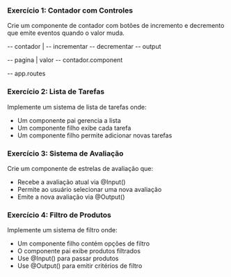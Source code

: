 ### **Exercício 1: Contador com Controles**

Crie um componente de contador com botões de incremento e decremento que emite eventos quando o valor muda.

-- contador | -- incrementar -- decrementar -- output 

-- pagina | valor -- contador.component 

-- app.routes

### **Exercício 2: Lista de Tarefas**

Implemente um sistema de lista de tarefas onde:

- Um componente pai gerencia a lista
- Um componente filho exibe cada tarefa
- Um componente filho permite adicionar novas tarefas

### **Exercício 3: Sistema de Avaliação**

Crie um componente de estrelas de avaliação que:

- Recebe a avaliação atual via @Input()
- Permite ao usuário selecionar uma nova avaliação
- Emite a nova avaliação via @Output()

### **Exercício 4: Filtro de Produtos**

Implemente um sistema de filtro onde:

- Um componente filho contém opções de filtro
- O componente pai exibe produtos filtrados
- Use @Input() para passar produtos
- Use @Output() para emitir critérios de filtro